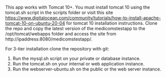 This app works with Tomcat 10+. You must install tomcat 10 using the tomcat.sh script in the scripts folder or visit this site 
https://www.digitalocean.com/community/tutorials/how-to-install-apache-tomcat-10-on-ubuntu-20-04 for tomcat 10 installation instructions.
Clone the repo and copy the latest version of the medicomstestapp to the /opt/tomcat/webapps folder and access the site from http://ipaddress:8080/medicomstestapp/.

For 3-tier installation clone the repository with git:
1. Run the mysql.sh script on your private or database instance.
2. Run the tomcat.sh on your internal or web application instance.
3. Run the webserver-ubuntu.sh on the public or the web server instance.
